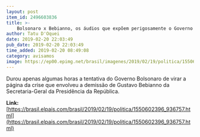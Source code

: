 ```yaml
---
layout: post
item_id: 2496603836
title: >-
    Bolsonaro x Bebianno, os áudios que expõem perigosamente o Governo
author: Tatu D'Oquei
date: 2019-02-20 22:03:49
pub_date: 2019-02-20 22:03:49
time_added: 2019-02-20 08:49:08
category: avisamos
image: https://ep00.epimg.net/brasil/imagenes/2019/02/19/politica/1550602396_936757_1550604494_rrss_normal.jpg
---
```


Durou apenas algumas horas a tentativa do Governo Bolsonaro de virar a página da crise que envolveu a demissão de Gustavo Bebianno da Secretaria-Geral da Presidência da República.

**Link:** [https://brasil.elpais.com/brasil/2019/02/19/politica/1550602396_936757.html](https://brasil.elpais.com/brasil/2019/02/19/politica/1550602396_936757.html)

